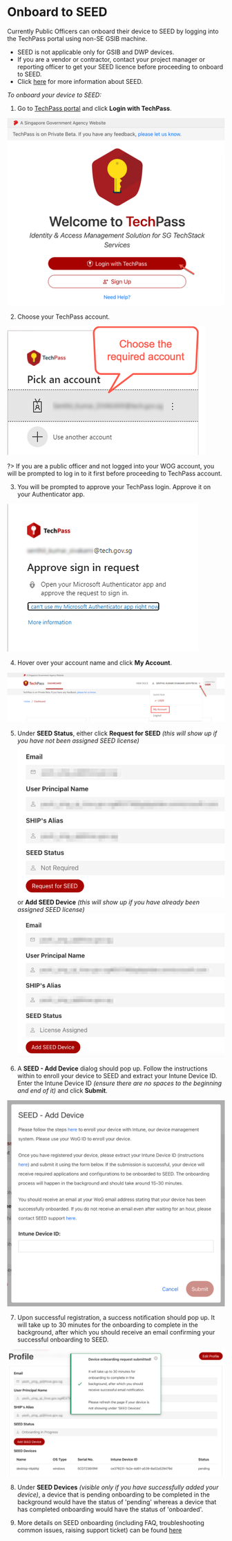 # Onboard to SEED

Currently Public Officers can onboard their device to SEED by logging into the TechPass portal using non-SE GSIB machine.

<div class="warn">
 <ul>
 <li>SEED is not applicable only for GSIB and DWP devices.</li>
 <li>If you are a vendor or contractor, contact your project manager or reporting officer to get your SEED licence before proceeding to onboard to SEED.</li>
 <li>Click <a href="https://docs.developer.tech.gov.sg/docs/security-suite-for-engineering-endpoint-devices">here</a> for more information about SEED.</li>
 </ul>
</div>

_To onboard your device to SEED:_

1. Go to [TechPass portal](https://portal.techpass.gov.sg) and click **Login with TechPass**.

<kbd>![log in](assets/images/onboarding/po-non-se/log-in-with-techpass.png ':size=90%')</kbd>

2. Choose your TechPass account.

<kbd>![choose-account](assets/images/onboarding/po-non-se/choose-account.png)</kbd>

?> If you are a public officer and not logged into your WOG account, you will be prompted to log in to it first before proceeding to TechPass account.

3. You will be prompted to approve your TechPass login. Approve it on your Authenticator app.

<kbd>![approve-signin](assets/images/onboarding/po-non-se/approve-sign-in.png)</kbd>

4. Hover over your account name and click **My Account**.

<kbd>![view-account](assets/images/onboarding/po-non-se/view-account-or-profile.png)</kbd>

5. Under **SEED Status**, either click **Request for SEED** _(this will show up if you have not been assigned SEED license)_
<kbd>![request-for-seed](assets/images/seed/request-for-seed.png)</kbd>  
or **Add SEED Device** _(this will show up if you have already been assigned SEED license)_ 
<kbd>![license-assigned-add-device](assets/images/seed/license-assigned-add-device.png)</kbd>

6. A **SEED - Add Device** dialog should pop up. Follow the instructions within to enroll your device to SEED and extract your Intune Device ID. Enter the Intune Device ID _(ensure there are no spaces to the beginning and end of it)_ and click **Submit**.

<kbd>![add-device](assets/images/seed/add-device.png)</kbd>

7. Upon successful registration, a success notification should pop up. It will take up to 30 minutes for the onboarding to complete in the background, after which you should receive an email confirming your successful onboarding to SEED.

<kbd>![add-device-success](assets/images/seed/add-device-success.png)</kbd>  

8. Under **SEED Devices** _(visible only if you have successfully added your device)_, a device that is pending onboarding to be completed in the background would have the status of 'pending' whereas a device that has completed onboarding would have the status of 'onboarded'.

9. More details on SEED onboarding (including FAQ, troubleshooting common issues, raising support ticket) can be found [here](https://docs.developer.tech.gov.sg/docs/security-suite-for-engineering-endpoint-devices)